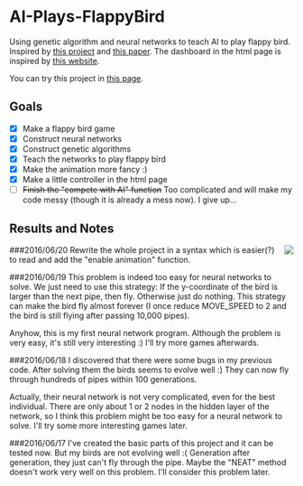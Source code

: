 # AI-Plays-FlappyBird
Using genetic algorithm and neural networks to teach AI to play flappy bird. Inspired by [this project](https://github.com/pakoito/MarI-O) and [this paper](http://nn.cs.utexas.edu/downloads/papers/stanley.ec02.pdf). The dashboard in the html page is inspired by [this website](http://rednuht.org/genetic_walkers/).

You can try this project in [this page](https://tsreaper.github.io/AI-Plays-FlappyBird/).

## Goals
- [x] Make a flappy bird game
- [x] Construct neural networks
- [x] Construct genetic algorithms
- [x] Teach the networks to play flappy bird
- [x] Make the animation more fancy :)
- [x] Make a little controller in the html page
- [ ] ~~Finish the "compete with AI" function~~ Too complicated and will make my code messy (though it is already a mess now). I give up...

## Results and Notes
<img src="https://github.com/TsReaper/AI-Plays-FlappyBird/blob/master/result.png" align="right">

###2016/06/20
Rewrite the whole project in a syntax which is easier(?) to read and add the "enable animation" function.

###2016/06/19
This problem is indeed too easy for neural networks to solve. We just need to use this strategy: If the y-coordinate of the bird is larger than the next pipe, then fly. Otherwise just do nothing. This strategy can make the bird fly almost forever (I once reduce MOVE_SPEED to 2 and the bird is still flying after passing 10,000 pipes).

Anyhow, this is my first neural network program. Although the problem is very easy, it's still very interesting :) I'll try more games afterwards.

###2016/06/18
I discovered that there were some bugs in my previous code. After solving them the birds seems to evolve well :) They can now fly through hundreds of pipes within 100 generations.

Actually, their neural network is not very complicated, even for the best individual. There are only about 1 or 2 nodes in the hidden layer of the network, so I think this problem might be too easy for a neural network to solve. I'll try some more interesting games later.

###2016/06/17
I've created the basic parts of this project and it can be tested now. But my birds are not evolving well :( Generation after generation, they just can't fly through the pipe. Maybe the "NEAT" method doesn't work very well on this problem. I'll consider this problem later.
